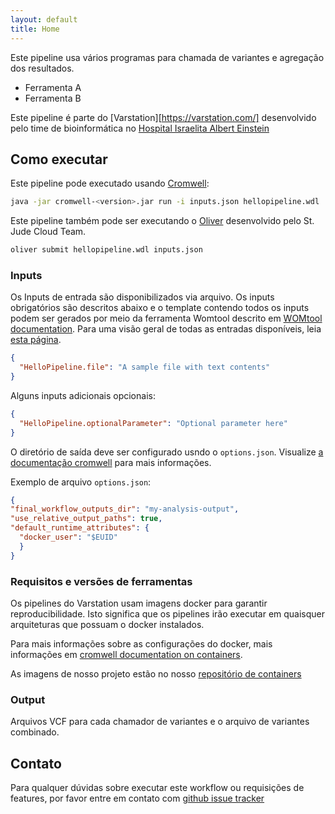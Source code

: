 ```yaml
---
layout: default
title: Home
---
```


Este pipeline usa vários programas para chamada de variantes e agregação dos resultados.
- Ferramenta A
- Ferramenta B

Este pipeline é parte do [Varstation][https://varstation.com/] desenvolvido pelo time de bioinformática no [Hospital Israelita Albert Einstein](https://einstein.br/)

## Como executar

Este pipeline pode executado usando [Cromwell](http://cromwell.readthedocs.io/en/stable/):

```bash
java -jar cromwell-<version>.jar run -i inputs.json hellopipeline.wdl
```
Este pipeline também pode ser executando o [Oliver](https://stjudecloud.github.io/oliver/) desenvolvido pelo St. Jude Cloud Team.

```bash
oliver submit hellopipeline.wdl inputs.json
```

### Inputs

Os Inputs de entrada são disponibilizados via arquivo. Os inputs obrigatórios são descritos abaixo
e o template contendo todos os inputs podem ser gerados por meio da ferramenta Womtool descrito em
[WOMtool documentation](http://cromwell.readthedocs.io/en/stable/WOMtool/).
Para uma visão geral de todas as entradas disponíveis, leia [esta página](./inputs.html).

```json
{
  "HelloPipeline.file": "A sample file with text contents"
}
```

Alguns inputs adicionais opcionais:

```json
{
  "HelloPipeline.optionalParameter": "Optional parameter here"
}
```

O diretório de saída deve ser configurado usndo o `options.json`. Visualize [a documentação cromwell](
https://cromwell.readthedocs.io/en/stable/wf_options/Overview/) para mais informações.

Exemplo de arquivo `options.json`:
```JSON
{
"final_workflow_outputs_dir": "my-analysis-output",
"use_relative_output_paths": true,
"default_runtime_attributes": {
  "docker_user": "$EUID"
  }
}
```

### Requisitos e versões de ferramentas
Os pipelines do Varstation usam imagens docker para garantir reproducibilidade. Isto significa que os pipelines irão executar em quaisquer arquiteturas que possuam o docker instalados.

Para mais informações sobre as configurações do docker, mais informações em [cromwell documentation on containers](
https://cromwell.readthedocs.io/en/stable/tutorials/Containers/).

As imagens de nosso projeto estão no nosso [repositório de containers](https://github.com/Varstation/containers)

### Output
Arquivos VCF para cada chamador de variantes e o arquivo de variantes combinado.
## Contato
<p>
Para qualquer dúvidas sobre executar este workflow ou requisições de features, por favor entre em contato com 
<a href='https://github.com/varstation/pipeline-template/issues'>github issue tracker</a>
</p>